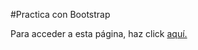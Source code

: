 #Practica con Bootstrap

Para acceder a esta página, haz click [aquí.](https://github.com/valegutierrez/bootstrap-practice)
